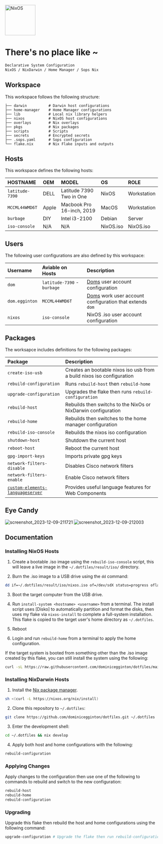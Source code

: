 [<img src="https://nixos.org/logo/nixos-logo-only-hires.png" width="100" alt="NixOS">](https://nixos.org)

# There's no place like ~

```ocaml
Declarative System Configuration
NixOS / NixDarwin / Home Manager / Sops Nix
```

## Workspace

This workspace follows the following structure:

```
├── darwin          # Darwin host configurations
├── home-manager    # Home Manager configurations
├── lib             # Local nix library helpers
├── nixos           # NixOS host configurations
├── overlays        # Nix overlays
├── pkgs            # Nix packages
├── scripts         # Scripts
├── secrets         # Encrypted secrets
├── .sops.yaml      # Sops configuration
└── flake.nix       # Nix Flake inputs and outputs
```

## Hosts

This workspace defines the following hosts:

| HOSTNAME        | OEM   | MODEL                     | OS        | ROLE        |
| :-------------- | :---- | :------------------------ | :-------- | :---------- |
| `latitude-7390` | DELL  | Latitude 7390 Two in One  | NixOS     | Workstation |
| `MCCML44WMD6T`  | Apple | Macbook Pro 16-inch, 2019 | MacOS     | Workstation |
| `burbage`       | DIY   | Intel i3-2100             | Debian    | Server      |
| `iso-console`   | N/A   | N/A                       | NixOS.iso | NixOS.iso   |

## Users

The following user configurations are also defined by this workspace:

| Username       | Aviable on Hosts            | Description                                                                            |
| :------------- | :-------------------------- | :------------------------------------------------------------------------------------- |
| `dom`          | `latitude-7390` - `burbage` | [Doms](https://dominicegginton.dev) user account configuration                         |
| `dom.egginton` | `MCCML44WMD6T`              | [Doms](https://dominicegginton.dev) work user account configuration that extends `dom` |
| `nixos`        | `iso-console`               | NixOS .iso user account configuration                                                  |

## Packages

The worksapce includes definitions for the following packages:

| Package                                                                                        | Description                                                            |
| :--------------------------------------------------------------------------------------------- | :--------------------------------------------------------------------- |
| `create-iso-usb`                                                                               | Creates an bootable nixos iso usb from a build nixos iso configuration |
| `rebuild-configuration`                                                                        | Runs `rebuild-host` then `rebuild-home`                                |
| `upgrade-configuration`                                                                        | Upgrades the flake then runs `rebuild-configuration`                   |
| `rebuild-host`                                                                                 | Rebuilds then switchs to the NixOs or NixDarwin configuration          |
| `rebuild-home`                                                                                 | Rebuilds then switches to the home manager configuration               |
| `rebuild-iso-console`                                                                          | Rebuilds the nixos iso configuration                                   |
| `shutdown-host`                                                                                | Shutdown the current host                                              |
| `reboot-host`                                                                                  | Reboot the current host                                                |
| `gpg-import-keys`                                                                              | Imports private gpg keys                                               |
| `network-filters-disable`                                                                      | Disables Cisco network filters                                         |
| `network-filters-enable`                                                                       | Enable Cisco network filters                                           |
| [`custom-elements-languageserver`](https://github.com/Matsuuu/custom-elements-language-server) | Provides useful language features for Web Components                   |

## Eye Candy

![screenshot_2023-12-09-211721](https://github.com/dominicegginton/dotfiles/assets/28626241/23eb9977-9625-40d4-95f2-56afa61d10cd)
![screenshot_2023-12-09-212003](https://github.com/dominicegginton/dotfiles/assets/28626241/62d9ee95-bff5-4448-a9b5-cbb612a5e408)

## Documentation

### Installing NixOS Hosts

1. Create a bootable .iso image using the `rebuild-iso-console` script, this
   will leave a live image in the `~/.dotfiles/result/iso/` directory.

2. Burn the .iso image to a USB drive using the `dd` command:

```sh
dd if=~/.dotfiles/result/iso/nixos.iso of=/dev/sdX status=progress oflag=sync bs=4M
```

3. Boot the target computer from the USB drive.

4. Run `install-system <hostname> <username>` from a terminal. The install
   script uses [Disko] to automatically partition and format the disks, then
   uses my flake via `nixos-install` to complete a full-system installation.
   This flake is copied to the target user's home directory as `~/.dotfiles`.

5. Reboot

6. Login and run `rebuild-home` from a terminal to apply the home configuration.

If the target system is booted from something other than the .iso image created
by this flake, you can still install the system using the following:

```sh
curl -sL https://raw.githubusercontent.com/dominicegginton/dotfiles/main/scripts/install.sh | bash -s <hostname> <username>
```

### Installing NixDarwin Hosts

1. Install the [Nix package manager](https://nixos.org/download#nix-install-macos).

```sh
sh <(curl -L https://nixos.org/nix/install)
```

2. Clone this repository to `~/.dotfiles`:

```sh
git clone https://github.com/dominicegginton/dotfiles.git ~/.dotfiles
```

3. Enter the development shell:

```sh
cd ~/.dotfiles && nix develop
```

4. Apply both host and home configurations with the following:

```sh
rebuild-configuration
```

### Applying Changes

Apply changes to the configuration then use one of the following to commands to
rebuild and switch to the new configuration:

```sh
rebuild-host
rebuild-home
rebuild-configuration
```

### Upgrading

Upgrade this flake then rebuild the host and home configurations using the
following command:

```sh
upgrade-configuration # Upgrade the flake then run rebuild-configuration
```
